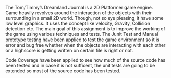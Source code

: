 The Tom/Timmy’s Dreamland Journal is a 2D Platformer game engine. Game heavily
revolves around the interaction of the objects with their surrounding in a small 2D
world. Though, not so eye pleasing, it have some low level graphics.
It uses the concept like velocity, Gravity, Collision detection etc. The main goal 
of this assignment is to improve the working of the game using various techniques and
tests. 
The Junit Test and Manual prototype testing have been applied to test the game 
environment so it is error and bug free whether when the objects are interacting with 
each other or a highscore is getting written on certain file is right or not. 

Code Coverage have been applied to see how much of the source code has been tested and 
in case it is not sufficent, the unit tests are going to be extended so most of the 
source code has been tested.